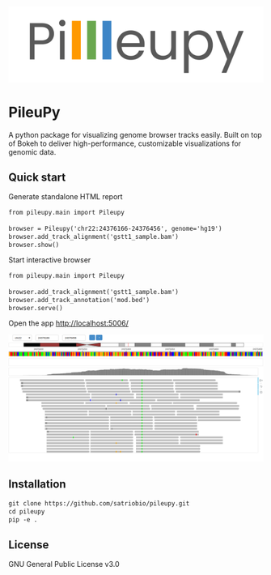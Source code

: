 ![logo](img/icon.png)

# PileuPy

A python package for visualizing genome browser tracks easily. Built on top of Bokeh to deliver high-performance, customizable visualizations for genomic data.

## Quick start

Generate standalone HTML report
```
from pileupy.main import Pileupy

browser = Pileupy('chr22:24376166-24376456', genome='hg19')
browser.add_track_alignment('gstt1_sample.bam')
browser.show()
```

Start interactive browser
```
from pileupy.main import Pileupy

browser.add_track_alignment('gstt1_sample.bam')
browser.add_track_annotation('mod.bed')
browser.serve()
```

Open the app [http://localhost:5006/](http://localhost:5006/)

![logo](img/interactive.png)

## Installation

```
git clone https://github.com/satriobio/pileupy.git 
cd pileupy
pip -e .
```

## License

GNU General Public License v3.0
